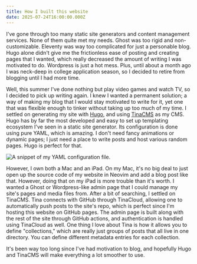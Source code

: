 ```yaml
---
title: How I built this website
date: 2025-07-24T16:00:00.000Z
---
```


I've gone through too many static site generators and content management services. None of them quite met my needs. Ghost was too rigid and non-customizable. Eleventy was way too complicated for just a personable blog. Hugo alone didn't give me the frictionless ease of posting and creating pages that I wanted, which really decreased the amount of writing I was motivated to do. Wordpress is just a hot mess. Plus, until about a month ago I was neck-deep in college application season, so I decided to retire from blogging until I had more time.

Well, this summer I've done nothing but play video games and watch TV, so I decided to pick up writing again. I knew I wanted a permanent solution; a way of making my blog that I would stay motivated to write for it, yet one that was flexible enough to tinker without taking up too much of my time. I settled on generating my site with [Hugo](https://gohugo.io), and using [TinaCMS](https://tina.io) as my CMS. Hugo has by far the most developed and easy to set up templating ecosystem I've seen in a static site generator. Its configuration is done using pure YAML, which is amazing. I don't need fancy animations or dynamic pages; I just need a place to write posts and host various random pages. Hugo is perfect for that.

![](/images/SCR-20250725-npsp.png "A snippet of my YAML configuration file.")

However, I own both a Mac and an iPad. On my Mac, it's no big deal to just open up the source code of my website in Neovim and add a blog post like that. However, doing that on my iPad is more trouble than it's worth. I wanted a Ghost or Wordpress-like admin page that I could manage my site's pages and media files from. After a bit of searching, I settled on TinaCMS. Tina connects with GitHub through TinaCloud, allowing one to automatically push posts to the site's repo, which is perfect since I'm hosting this website on GitHub pages. The admin page is built along with the rest of the site through GitHub actions, and authentication is handled using TinaCloud as well. One thing I love about Tina is how it allows you to define "collections," which are really just groups of posts that all live in one directory. You can define different metadata entries for each collection.

It's been way too long since I've had motivation to blog, and hopefully Hugo and TinaCMS will make everything a lot smoother to use.
